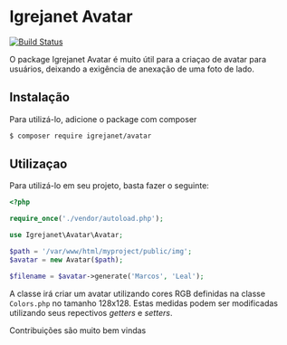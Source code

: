 Igrejanet Avatar
===

[![Build Status](https://travis-ci.org/devLopez/avatar.svg?branch=master)](https://travis-ci.org/devLopez/avatar)

O package Igrejanet Avatar é muito útil para a criaçao de avatar para usuários,
deixando a exigência de anexação de uma foto de lado.

Instalação
---
Para utilizá-lo, adicione o package com composer
```sh
$ composer require igrejanet/avatar
```

Utilizaçao
-- 
Para utilizá-lo em seu projeto, basta fazer o seguinte:
```php
<?php

require_once('./vendor/autoload.php');

use Igrejanet\Avatar\Avatar;

$path = '/var/www/html/myproject/public/img';
$avatar = new Avatar($path);

$filename = $avatar->generate('Marcos', 'Leal');
```
A classe irá criar um avatar utilizando cores RGB definidas na classe `Colors.php` no tamanho 128x128.
Estas medidas podem ser modificadas utilizando seus repectivos *getters* e *setters*.

Contribuições são muito bem vindas